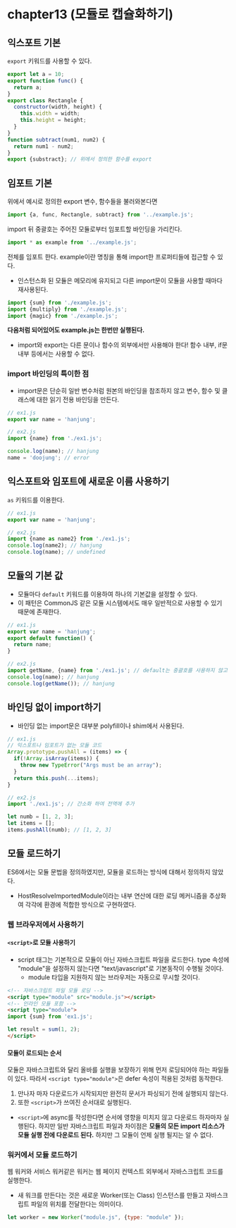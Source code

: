 # chapter13 (모듈로 캡슐화하기)

## 익스포트 기본
`export` 키워드를 사용할 수 있다.

```js
export let a = 10;
export function func() {
  return a;
}
export class Rectangle {
  constructor(width, height) {
    this.width = width;
    this.height = height;
  }
}
function subtract(num1, num2) {
  return num1 - num2;
}
export {substract}; // 위에서 정의한 함수를 export
```

## 임포트 기본
위에서 예시로 정의한 export 변수, 함수들을 불러와본다면

```js
import {a, func, Rectangle, subtract} from '../example.js';
```

import 뒤 중괄호는 주어진 모듈로부터 임포트할 바인딩을 가리킨다.

```js
import * as example from '../example.js';
```

전체를 임포트 한다. example이란 명칭을 통해 import한 프로퍼티들에 접근할 수 있다.
* 인스턴스화 된 모듈은 메모리에 유지되고 다른 import문이 모듈을 사용할 때마다 재사용된다.

```js
import {sum} from './example.js';
import {multiply} from './example.js';
import {magic} from './example.js';
```

**다음처럼 되어있어도 example.js는 한번만 실행된다.**

* import와 export는 다른 문이나 함수의 외부에서만 사용해야 한다! 함수 내부, if문 내부 등에서는 사용할 수 없다.

### import 바인딩의 특이한 점
* import문은 단순히 일반 변수처럼 원본의 바인딩을 참조하지 않고 변수, 함수 및 클래스에 대한 읽기 전용 바인딩을 만든다.

```js
// ex1.js
export var name = 'hanjung';

// ex2.js
import {name} from './ex1.js';

console.log(name); // hanjung
name = 'doojung'; // error
```

## 익스포트와 임포트에 새로운 이름 사용하기
`as` 키워드를 이용한다.

```js
// ex1.js
export var name = 'hanjung';

// ex2.js
import {name as name2} from './ex1.js';
console.log(name2); // hanjung
console.log(name); // undefined
```

## 모듈의 기본 값
* 모듈마다 `default` 키워드를 이용하여 하나의 기본값을 설정할 수 있다.
* 이 패턴은 CommonJS 같은 모듈 시스템에서도 매우 일반적으로 사용할 수 있기 때문에 존재한다.

```js
// ex1.js
export var name = 'hanjung';
export default function() {
  return name;
}

// ex2.js
import getName, {name} from './ex1.js'; // default는 중괄호를 사용하지 않고 명칭을 지어주면서 사용할 수 있다.
console.log(name); // hanjung
console.log(getName()); // hanjung
```

## 바인딩 없이 import하기
* 바인딩 없는 import문은 대부분 polyfill이나 shim에서 사용된다.

```js
// ex1.js
// 익스포트나 임포트가 없는 모듈 코드
Array.prototype.pushAll = (items) => {
  if(!Array.isArray(items)) {
    throw new TypeError("Args must be an array");
  }
  return this.push(...items);
}

// ex2.js
import './ex1.js'; // 간소화 하여 전역에 추가

let numb = [1, 2, 3];
let items = [];
items.pushAll(numb); // [1, 2, 3]
```

## 모듈 로드하기
ES6에서는 모듈 문법을 정의하였지만, 모듈을 로드하는 방식에 대해서 정의하지 않았다. 
* HostResolveImportedModule이라는 내부 연산에 대한 로딩 메커니즘을 추상화여 각각에 환경에 적합한 방식으로 구현하였다.

### 웹 브라우저에서 사용하기
#### `<script>`로 모듈 사용하기
* script 태그는 기본적으로 모듈이 아닌 자바스크립트 파일을 로드한다. type 속성에 "module"을 설정하지 않는다면 "text/javascript"로 기본동작이 수행될 것이다.
  * module 타입을 지원하지 않는 브라우저는 자동으로 무시할 것이다.

```html
<!-- 자바스크립트 파일 모듈 로딩 -->
<script type="module" src="module.js"></script>
<!-- 인라인 모듈 포함 -->
<script type="module">
import {sum} from 'ex1.js';

let result = sum(1, 2);
</script>
```

#### 모듈이 로드되는 순서
모듈은 자바스크립트와 달리 올바를 실행을 보장하기 위해 먼저 로딩되어야 하는 파일들이 있다. 따라서 `<script type="module">`은 defer 속성이 적용된 것처럼 동작한다.
1. 만나자 마자 다운로드가 시작되지만 완전히 문서가 파싱되기 전에 실행되지 않는다.
2. 또한 `<script>`가 쓰여진 순서대로 실행된다.

* `<script>`에 async를 작성한다면 순서에 영향을 미치지 않고 다운로드 하자마자 실행된다. 하지만 일반 자바스크립트 파일과 차이점은 **모듈의 모든 import 리소스가 모듈 실행 전에 다운로드 된다.** 하지만 그 모듈이 언제 실행 될지는 알 수 없다.

### 워커에서 모듈 로드하기

웹 워커와 서비스 워커같은 워커는 웹 페이지 컨텍스트 외부에서 자바스크립트 코드를 실행한다.
* 새 워크를 만든다는 것은 새로운 Worker(또는 Class) 인스턴스를 만들고 자바스크립트 파일의 위치를 전달한다는 의미이다.

```js
let worker = new Worker("module.js", {type: "module" });
```